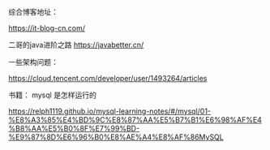 综合博客地址：

https://it-blog-cn.com/

二哥的java进阶之路
https://javabetter.cn/


一些架构问题：

https://cloud.tencent.com/developer/user/1493264/articles




书籍：
mysql 是怎样运行的

https://relph1119.github.io/mysql-learning-notes/#/mysql/01-%E8%A3%85%E4%BD%9C%E8%87%AA%E5%B7%B1%E6%98%AF%E4%B8%AA%E5%B0%8F%E7%99%BD-%E9%87%8D%E6%96%B0%E8%AE%A4%E8%AF%86MySQL


